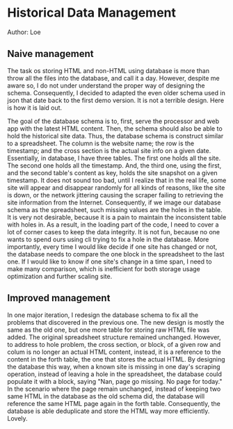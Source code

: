 # Historical Data Management

Author: Loe

## Naive management 

The task os storing HTML and non-HTML using database is more than throw all the files into the database, and call it a day. However, despite me aware so, I do not under understand the proper way of designing the schema. Consequently, I decided to adapted the even older schema used in json that date back to the first demo version. It is not a terrible design. Here is how it is laid out.

The goal of the database schema is to, first, serve the processor and web app with the latest HTML content. Then, the schema should also be able to hold the historical site data. Thus, the database schema is construct similar to a spreadsheet. The column is the website name; the row is the timestamp; and the cross section is the actual site info on a given date. Essentially, in database, I have three tables. The first one holds all the site. The second one holds all the timestamp. And, the third one, using the first, and the second table's content as key, holds the site snapshot on a given timestamp. It does not sound too bad, until I realize that in the real life, some site will appear and disappear randomly for all kinds of reasons, like the site is down, or the network jittering causing the scraper failing to retrieving the site information from the Internet. Consequently, if we image our database schema as the spreadsheet, such missing values are the holes in the table. It is very not desirable, because it is a pain to maintain the inconsistent table with holes in. As a result, in the loading part of the code, I need to cover a lot of corner cases to keep the data integrity. It is not fun, because no one wants to spend ours using cli trying to fix a hole in the database. More importantly, every time I would like decide if one site has changed or not, the database needs to compare the one block in the spreadsheet to the last one. If I would like to know if one site's change in a time span, I need to make many comparison, which is inefficient for both storage usage optimization and further scaling site.

## Improved management

In one major iteration, I redesign the database schema to fix all the problems that discovered in the previous one. The new design is mostly the same as the old one, but one more table for storing raw HTML file was added. The original spreadsheet structure remained unchanged. However, to address to hole problem, the cross section, or block, of a given row and colum is no longer an actual HTML content, instead, it is a reference to the content in the forth table, the one that stores the actual HTML. By designing the database this way, when a known site is missing in one day's scraping operation, instead of leaving a hole in the spreadsheet, the database could populate it with a block, saying "Nan, page go missing. No page for today." In the scenario where the page remain unchanged, instead of keeping two same HTML in the database as the old schema did, the database will reference the same HTML page again in the forth table. Consequently, the database is able deduplicate and store the HTML way more efficiently. Lovely.
